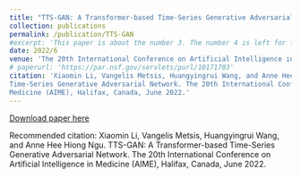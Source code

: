 ```yaml
---
title: "TTS-GAN: A Transformer-based Time-Series Generative Adversarial Network"
collection: publications
permalink: /publication/TTS-GAN
#excerpt: 'This paper is about the number 3. The number 4 is left for future work.'
date: 2022/6
venue: 'The 20th International Conference on Artificial Intelligence in Medicine (AIME)'
# paperurl: 'https://par.nsf.gov/servlets/purl/10171703'
citation: 'Xiaomin Li, Vangelis Metsis, Huangyingrui Wang, and Anne Hee Hiong Ngu. TTS-GAN: A Transformer-based
Time-Series Generative Adversarial Network. The 20th International Conference on Artificial Intelligence in
Medicine (AIME), Halifax, Canada, June 2022.'
---
```


[Download paper here](https://arxiv.org/abs/2202.02691)

Recommended citation: Xiaomin Li, Vangelis Metsis, Huangyingrui Wang, and Anne Hee Hiong Ngu. TTS-GAN: A Transformer-based
Time-Series Generative Adversarial Network. The 20th International Conference on Artificial Intelligence in
Medicine (AIME), Halifax, Canada, June 2022.